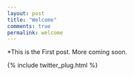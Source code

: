```yaml
---
layout: post
title: "Welcome"
comments: true
permalink: welcome
---
```


*This is the First post. More coming soon.

{% include twitter_plug.html %}

